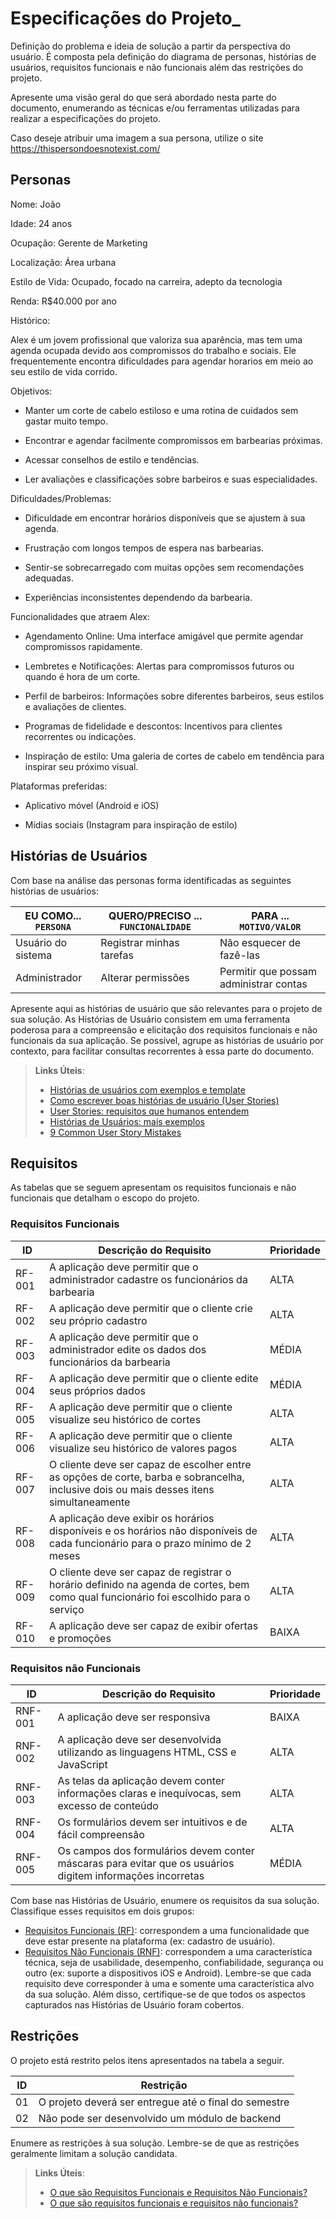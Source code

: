 # Especificações do Projeto_

Definição do problema e ideia de solução a partir da perspectiva do usuário. É composta pela definição do  diagrama de personas, histórias de usuários, requisitos funcionais e não funcionais além das restrições do projeto.

Apresente uma visão geral do que será abordado nesta parte do documento, enumerando as técnicas e/ou ferramentas utilizadas para realizar a especificações do projeto.

Caso deseje atribuir uma imagem a sua persona, utilize o site https://thispersondoesnotexist.com/

## Personas
  

  

Nome: João 

Idade: 24 anos 

Ocupação: Gerente de Marketing 

Localização: Área urbana 

Estilo de Vida: Ocupado, focado na carreira, adepto da tecnologia 

Renda: R$40.000 por ano 

  

 Histórico: 

Alex é um jovem profissional que valoriza sua aparência, mas tem uma agenda ocupada devido aos compromissos do trabalho e  sociais. Ele frequentemente encontra dificuldades para agendar horarios em meio ao seu estilo de vida corrido. 

  

Objetivos: 

- Manter um corte de cabelo estiloso e uma rotina de cuidados sem gastar muito tempo. 

- Encontrar e agendar facilmente compromissos em barbearias próximas. 

- Acessar conselhos de estilo e tendências. 

- Ler avaliações e classificações sobre barbeiros e suas especialidades. 

  

Dificuldades/Problemas: 

- Dificuldade em encontrar horários disponíveis que se ajustem à sua agenda. 

- Frustração com longos tempos de espera nas barbearias. 

- Sentir-se sobrecarregado com muitas opções sem recomendações adequadas. 

- Experiências inconsistentes dependendo da barbearia. 

  

Funcionalidades que atraem Alex: 

- Agendamento Online: Uma interface amigável que permite agendar compromissos rapidamente. 

- Lembretes e Notificações: Alertas para compromissos futuros ou quando é hora de um corte. 

- Perfil de barbeiros: Informações sobre diferentes barbeiros, seus estilos e avaliações de clientes. 

- Programas de fidelidade e descontos: Incentivos para clientes recorrentes ou indicações. 

- Inspiração de estilo: Uma galeria de cortes de cabelo em tendência para inspirar seu próximo visual. 

  

 Plataformas preferidas: 

- Aplicativo móvel (Android e iOS) 

- Mídias sociais (Instagram para inspiração de estilo) 

 
## Histórias de Usuários

Com base na análise das personas forma identificadas as seguintes histórias de usuários:

|EU COMO... `PERSONA`| QUERO/PRECISO ... `FUNCIONALIDADE` |PARA ... `MOTIVO/VALOR`                 |
|--------------------|------------------------------------|----------------------------------------|
|Usuário do sistema  | Registrar minhas tarefas           | Não esquecer de fazê-las               |
|Administrador       | Alterar permissões                 | Permitir que possam administrar contas |

Apresente aqui as histórias de usuário que são relevantes para o projeto de sua solução. As Histórias de Usuário consistem em uma ferramenta poderosa para a compreensão e elicitação dos requisitos funcionais e não funcionais da sua aplicação. Se possível, agrupe as histórias de usuário por contexto, para facilitar consultas recorrentes à essa parte do documento.

> **Links Úteis**:
> - [Histórias de usuários com exemplos e template](https://www.atlassian.com/br/agile/project-management/user-stories)
> - [Como escrever boas histórias de usuário (User Stories)](https://medium.com/vertice/como-escrever-boas-users-stories-hist%C3%B3rias-de-usu%C3%A1rios-b29c75043fac)
> - [User Stories: requisitos que humanos entendem](https://www.luiztools.com.br/post/user-stories-descricao-de-requisitos-que-humanos-entendem/)
> - [Histórias de Usuários: mais exemplos](https://www.reqview.com/doc/user-stories-example.html)
> - [9 Common User Story Mistakes](https://airfocus.com/blog/user-story-mistakes/)

## Requisitos

As tabelas que se seguem apresentam os requisitos funcionais e não funcionais que detalham o escopo do projeto.

### Requisitos Funcionais

|ID    | Descrição do Requisito  | Prioridade | 
|------|-----------------------------------------|----| 
|RF-001| A aplicação deve permitir que o administrador cadastre os funcionários da barbearia | ALTA |  
|RF-002| A aplicação deve permitir que o cliente crie seu próprio cadastro  | ALTA | 
|RF-003| A aplicação deve permitir que o administrador edite os dados dos funcionários da barbearia |MÉDIA|
|RF-004| A aplicação deve permitir que o cliente edite seus próprios dados |MÉDIA|
|RF-005| A aplicação deve permitir que o cliente visualize seu histórico de cortes |ALTA|
|RF-006| A aplicação deve permitir que o cliente visualize seu histórico de valores pagos |ALTA|
|RF-007| O cliente deve ser capaz de escolher entre as opções de corte, barba e sobrancelha, inclusive dois ou mais desses itens simultaneamente |ALTA|
|RF-008| A aplicação deve exibir os horários disponíveis e os horários não disponíveis de cada funcionário para o prazo mínimo de 2 meses |ALTA|
|RF-009| O cliente deve ser capaz de registrar o horário definido na agenda de cortes, bem como qual funcionário foi escolhido para o serviço |ALTA|
|RF-010| A aplicação deve ser capaz de exibir ofertas e promoções |BAIXA| 
### Requisitos não Funcionais

|ID     | Descrição do Requisito  |Prioridade |
|-------|-------------------------|----|
|RNF-001| A aplicação deve ser responsiva |BAIXA| 
|RNF-002| A aplicação deve ser desenvolvida utilizando as linguagens HTML, CSS e JavaScript |ALTA| 
|RNF-003| As telas da aplicação devem conter informações claras e inequívocas, sem excesso de conteúdo |ALTA|
|RNF-004| Os formulários devem ser intuitivos e de fácil compreensão |ALTA|
|RNF-005| Os campos dos formulários devem conter máscaras para evitar que os usuários digitem informações incorretas |MÉDIA|

Com base nas Histórias de Usuário, enumere os requisitos da sua solução. Classifique esses requisitos em dois grupos:

- [Requisitos Funcionais
 (RF)](https://pt.wikipedia.org/wiki/Requisito_funcional):
 correspondem a uma funcionalidade que deve estar presente na
  plataforma (ex: cadastro de usuário).
- [Requisitos Não Funcionais
  (RNF)](https://pt.wikipedia.org/wiki/Requisito_n%C3%A3o_funcional):
  correspondem a uma característica técnica, seja de usabilidade,
  desempenho, confiabilidade, segurança ou outro (ex: suporte a
  dispositivos iOS e Android).
Lembre-se que cada requisito deve corresponder à uma e somente uma
característica alvo da sua solução. Além disso, certifique-se de que
todos os aspectos capturados nas Histórias de Usuário foram cobertos.

## Restrições

O projeto está restrito pelos itens apresentados na tabela a seguir.

|ID| Restrição                                             |
|--|-------------------------------------------------------|
|01| O projeto deverá ser entregue até o final do semestre |
|02| Não pode ser desenvolvido um módulo de backend        |


Enumere as restrições à sua solução. Lembre-se de que as restrições geralmente limitam a solução candidata.

> **Links Úteis**:
> - [O que são Requisitos Funcionais e Requisitos Não Funcionais?](https://codificar.com.br/requisitos-funcionais-nao-funcionais/)
> - [O que são requisitos funcionais e requisitos não funcionais?](https://analisederequisitos.com.br/requisitos-funcionais-e-requisitos-nao-funcionais-o-que-sao/)
